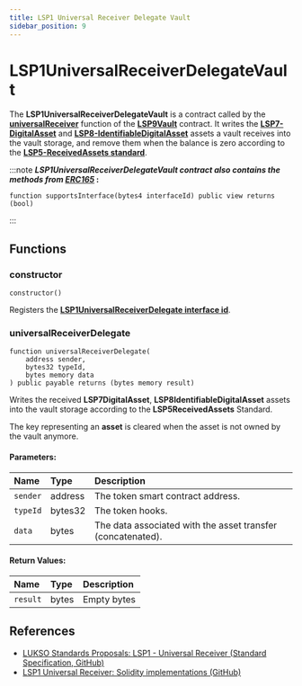 ```yaml
---
title: LSP1 Universal Receiver Delegate Vault
sidebar_position: 9
---
```


# LSP1UniversalReceiverDelegateVault

The **LSP1UniversalReceiverDelegateVault** is a contract called by the **[universalReceiver](./lsp9-vault.md#universalreceiver)** function of the **[LSP9Vault](./lsp9-vault.md)** contract. It writes the **[LSP7-DigitalAsset](../nft-2.0/03-LSP7-Digital-Asset.md)** and **[LSP8-IdentifiableDigitalAsset](../nft-2.0/04-LSP8-Identifiable-Digital-Asset.md)** assets a vault receives into the vault storage, and remove them when the balance is zero according to the **[LSP5-ReceivedAssets standard](https://github.com/lukso-network/LIPs/blob/main/LSPs/LSP-5-ReceivedAssets.md)**.

:::note
**_LSP1UniversalReceiverDelegateVault contract also contains the methods from_ [_ERC165_](https://eips.ethereum.org/EIPS/eip-165) :**

```solidity
function supportsInterface(bytes4 interfaceId) public view returns (bool)
```

:::

## Functions

### constructor

```solidity
constructor()
```

Registers the **[LSP1UniversalReceiverDelegate interface id](./interface-ids.md)**.

### universalReceiverDelegate

```solidity
function universalReceiverDelegate(
    address sender,
    bytes32 typeId,
    bytes memory data
) public payable returns (bytes memory result)
```

Writes the received **LSP7DigitalAsset**, **LSP8IdentifiableDigitalAsset** assets into the vault storage according to the **LSP5ReceivedAssets** Standard.

The key representing an **asset** is cleared when the asset is not owned by the vault anymore.

#### Parameters:

| Name     | Type    | Description                                                 |
| :------- | :------ | :---------------------------------------------------------- |
| `sender` | address | The token smart contract address.                           |
| `typeId` | bytes32 | The token hooks.                                            |
| `data`   | bytes   | The data associated with the asset transfer (concatenated). |

#### Return Values:

| Name     | Type  | Description |
| :------- | :---- | :---------- |
| `result` | bytes | Empty bytes |

## References

- [LUKSO Standards Proposals: LSP1 - Universal Receiver (Standard Specification, GitHub)](https://github.com/lukso-network/LIPs/blob/main/LSPs/LSP-1-UniversalReceiver.md)
- [LSP1 Universal Receiver: Solidity implementations (GitHub)](https://github.com/lukso-network/lsp-universalprofile-smart-contracts/tree/develop/contracts/LSP1UniversalReceiver)
